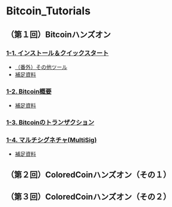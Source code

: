 # Bitcoin_Tutorials

## （第１回）Bitcoinハンズオン

### [1-1. インストール＆クイックスタート](https://github.com/YoshihitoAso/Bitcoin_Tutorials/blob/master/doc/1-1_Install%26Quickstart/1-1_インストール%26クイックスタート.md)
  * [（番外）その他ツール](https://github.com/YoshihitoAso/Bitcoin_Tutorials/blob/master/doc/1-1_Install%26Quickstart/1-1-ex_その他ツール.md)
  * [補足資料](https://github.com/YoshihitoAso/Bitcoin_Tutorials/blob/master/doc/1-1_Install%26Quickstart/1-1_捕捉資料.pdf)

### [1-2. Bitcoin概要](https://github.com/YoshihitoAso/Bitcoin_Tutorials/blob/master/doc/1-2_BitcoinOverview/1-2_Bitcoin概要.md)
  * [補足資料](https://github.com/YoshihitoAso/Bitcoin_Tutorials/blob/master/doc/1-2_BitcoinOverview/1-2_捕捉資料.pdf)

### [1-3. Bitcoinのトランザクション](https://github.com/YoshihitoAso/Bitcoin_Tutorials/blob/master/doc/1-3_BitcoinTransaction/1-3_Bitcoinのトランザクション.md)

### [1-4. マルチシグネチャ(MultiSig)](https://github.com/YoshihitoAso/Bitcoin_Tutorials/blob/master/doc/1-4_MultiSig/1-4_MultiSig.md)
  * [補足資料](https://github.com/YoshihitoAso/Bitcoin_Tutorials/blob/master/doc/1-4_MultiSig/1-4_捕捉資料.pdf)


## （第２回）ColoredCoinハンズオン（その１）


## （第３回）ColoredCoinハンズオン（その２）
